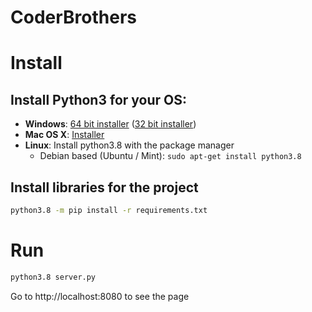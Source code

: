 # CoderBrothers

# Install
## Install Python3 for your OS:  
- **Windows**: [64 bit installer](https://www.python.org/ftp/python/3.8.2/python-3.8.2-amd64.exe) ([32 bit installer](https://www.python.org/ftp/python/3.8.2/python-3.8.2.exe))
- **Mac OS X**: [Installer](https://www.python.org/ftp/python/3.8.2/python-3.8.2-macosx10.9.pkg)
- **Linux**: Install python3.8 with the package manager
    - Debian based (Ubuntu / Mint): `sudo apt-get install python3.8`

## Install libraries for the project
```sh
python3.8 -m pip install -r requirements.txt
```

# Run
```sh
python3.8 server.py
```
Go to http://localhost:8080 to see the page